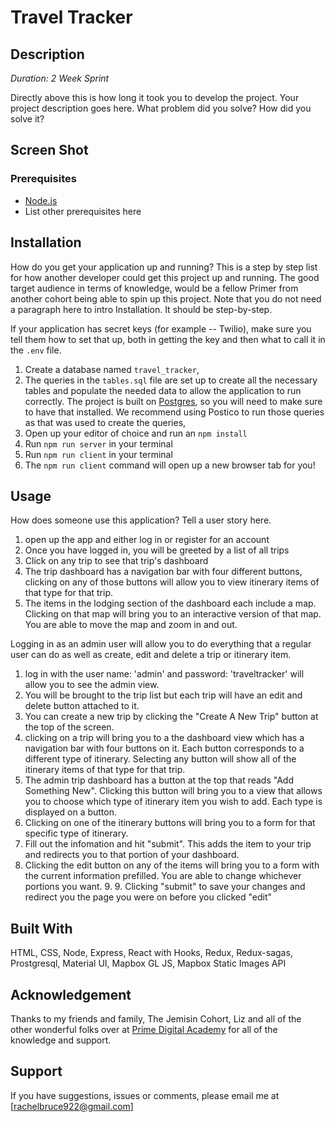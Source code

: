 
# Travel Tracker

## Description

_Duration: 2 Week Sprint_

Directly above this is how long it took you to develop the project. Your project description goes here. What problem did you solve? How did you solve it?

## Screen Shot



### Prerequisites

- [Node.js](https://nodejs.org/en/)
- List other prerequisites here

## Installation

How do you get your application up and running? This is a step by step list for how another developer could get this project up and running. The good target audience in terms of knowledge, would be a fellow Primer from another cohort being able to spin up this project. Note that you do not need a paragraph here to intro Installation. It should be step-by-step.

If your application has secret keys (for example --  Twilio), make sure you tell them how to set that up, both in getting the key and then what to call it in the `.env` file.

1. Create a database named `travel_tracker`,
2. The queries in the `tables.sql` file are set up to create all the necessary tables and populate the needed data to allow the application to run correctly. The project is built on [Postgres](https://www.postgresql.org/download/), so you will need to make sure to have that installed. We recommend using Postico to run those queries as that was used to create the queries, 
3. Open up your editor of choice and run an `npm install`
4. Run `npm run server` in your terminal
5. Run `npm run client` in your terminal
6. The `npm run client` command will open up a new browser tab for you!

## Usage
How does someone use this application? Tell a user story here.

1. open up the app and either log in or register for an account
2. Once you have logged in, you will be greeted by a list of all trips 
3. Click on any trip to see that trip's dashboard
5. The trip dashboard has a navigation bar with four different buttons, clicking on any of those buttons will allow you to view itinerary items of that type for that trip.
6. The items in the lodging section of the dashboard each include a map. Clicking on that map will bring you to an interactive version of that map. You are able to move the map and zoom in and out.

Logging in as an admin user will allow you to do everything that a regular user can do as well as create, edit and delete a trip or itinerary item. 

1. log in with the user name: 'admin' and password: 'traveltracker' will allow you to see the admin view. 
2. You will be brought to the trip list but each trip will have an edit and delete button attached to it. 
3. You can create a new trip by clicking the "Create A New Trip" button at the top of the screen.
4. clicking on a trip will bring you to a the dashboard view which has a navigation bar with four buttons on it. Each button corresponds to a different type of itinerary. Selecting any button will show all of the itinerary items of that type for that trip. 
5. The admin trip dashboard has a button at the top that reads "Add Something New". Clicking this button will bring you to a view that allows you to choose which type of itinerary item you wish to add. Each type is displayed on a button.
6. Clicking on one of the itinerary buttons will bring you to a form for that specific type of itinerary.
7. Fill out the infomation and hit "submit". This adds the item to your trip and redirects you to that portion of your dashboard.
8. Clicking the edit button on any of the items will bring you to a form with the current information prefilled. You are able to change whichever portions you want. 9. 9. Clicking "submit" to save your changes and redirect you the page you were on before you clicked "edit"

## Built With

HTML, CSS, Node, Express, React with Hooks, Redux, Redux-sagas, Prostgresql, Material UI, Mapbox GL JS, Mapbox Static Images API

## Acknowledgement
Thanks to my friends and family, The Jemisin Cohort, Liz and all of the other wonderful folks over at [Prime Digital Academy](www.primeacademy.io) for all of the knowledge and support.

## Support
If you have suggestions, issues or comments, please email me at [rachelbruce922@gmail.com]
